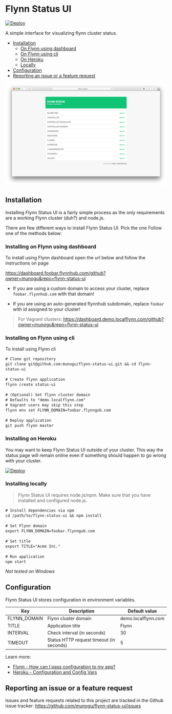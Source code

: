 # Flynn Status UI
[![Deploy](https://www.herokucdn.com/deploy/button.png)](https://heroku.com/deploy?template=https://github.com/munogu/flynn-status-ui)

A simple interface for visualizing flynn cluster status.

- [Installation](#installation)
  + [On Flynn using dashboard](#installing-on-flynn-using-dashboard)
  + [On Flynn using cli](#installing-on-flynn-using-cli)
  + [On Heroku](#installing-on-heroku)
  + [Locally](#installing-locally)
- [Configuration](#installation)
- [Reporting an issue or a feature request](#reporting-an-issue-or-a-feature-request)

![Screenshot](public/img/screenshots/healthy.png)

## Installation

Installing Flynn Status UI is a fairly simple process as the only requirements are a working Flynn cluster (duh?) and node.js.

There are few different ways to install Flynn Status UI. Pick the one Follow one of the methods below:

### Installing on Flynn using dashboard

To install using Flynn dashboard open the url below and follow the instructions on page

https://dashboard.foobar.flynnhub.com/github?owner=munogu&repo=flynn-status-ui

- If you are using a custom domain to access your cluster, replace `foobar.flynnhub.com` with that domain!

- If you are using an auto-generated flynnhub subdomain, replace `foobar` with id assigned to your cluster!

> For Vagrant clusters: https://dashboard.demo.localflynn.com/github?owner=munogu&repo=flynn-status-ui

### Installing on Flynn using cli

To install using Flynn cli

```
# Clone git repository
git clone git@github.com:munogu/flynn-status-ui.git && cd flynn-status-ui

# Create flynn application
flynn create status-ui

# (Optional) Set flynn cluster domain
# Defaults to "demo.localflynn.com"
# Vagrant users may skip this step
flynn env set FLYNN_DOMAIN=foobar.flynngub.com

# Deploy application
git push flynn master
```

### Installing on Heroku

You may want to keep Flynn Status UI outside of your cluster. This way the status page will remain online even if something should happen to go wrong with your cluster.

[![Deploy](https://www.herokucdn.com/deploy/button.png)](https://heroku.com/deploy?template=https://github.com/munogu/flynn-status-ui)

### Installing locally

> Flynn Status UI requires node.js/npm. Make sure that you have installed and configured node.js.

```
# Install dependencies via npm
cd /path/to/flynn-status-ui && npm install

# Set Flynn domain
export FLYNN_DOMAIN=foobar.flynngub.com

# Set title
export TITLE="Acme Inc."

# Run application
npm start
```
*Not tested on Windows*


## Configuration

Flynn Status UI stores configuration in environment variables.

| Key          | Description                              | Default value       |
|--------------|------------------------------------------|---------------------|
| FLYNN_DOMAIN | Flynn cluster domain                     | demo.localflynn.com |
| TITLE        | Application title                        | Flynn               |
| INTERVAL     | Check interval (in seconds)              | 30                  |
| TIMEOUT      | Status HTTP request timeout (in seconds) | 5                   |

Learn more:

* [Flynn - How can I pass configuration to my app?](https://flynn.io/docs/faq/how-can-i-pass-configuration-to-my-app)
* [Heroku - Configuration and Config Vars](https://devcenter.heroku.com/articles/config-vars)

## Reporting an issue or a feature request

Issues and feature requests related to this project are tracked in the Github issue tracker: https://github.com/munogu/flynn-status-ui/issues
